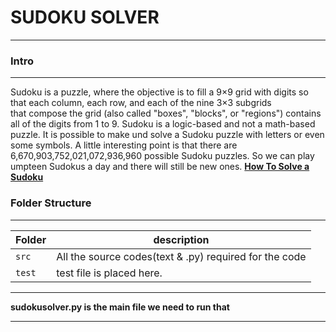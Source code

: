 # SUDOKU SOLVER
------

### Intro
------
Sudoku is a puzzle, where the objective is to  fill a 9×9 grid with digits so that each column, each row, and each of the nine 3×3 subgrids  
that compose the grid (also called "boxes", "blocks", or "regions") contains all of the digits from 1 to 9.
Sudoku is a logic-based and not a math-based puzzle. It is possible to make und solve a Sudoku puzzle with letters or even some symbols.
A little interesting point is that there are 6,670,903,752,021,072,936,960 possible Sudoku puzzles. So we can play umpteen Sudokus a day and there will still be new ones.
**[How To Solve a Sudoku](http://www.sudoku-space.com/sudoku.php)**

### Folder Structure
-----
Folder        | description
--------------| ----------------------------------------------
`src`         | All the source codes(text & .py) required for the code
`test`        | test file is placed here.

--------------------------------------------------------

**sudokusolver.py is the main file we need to run that**

--------------------------------------------------------
